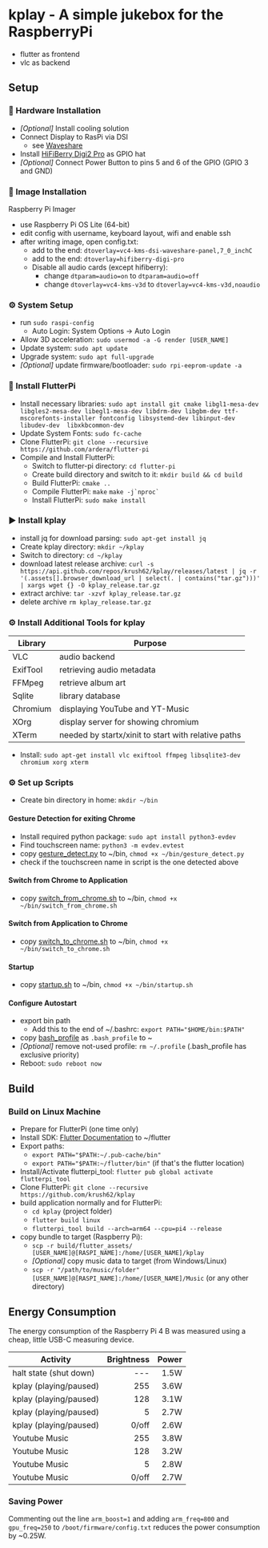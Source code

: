 # kplay - A simple jukebox for the RaspberryPi
- flutter as frontend
- vlc as backend

## Setup

### 🧰 Hardware Installation
- *[Optional]* Install cooling solution
- Connect Display to RasPi via DSI
  - see [Waveshare](https://www.waveshare.com/wiki/5inch_DSI_LCD_(C))
- Install [HiFiBerry Digi2 Pro](https://www.hifiberry.com/shop/boards/digi2-pro/) as GPIO hat
- *[Optional]* Connect Power Button to pins 5 and 6 of the GPIO (GPIO 3 and GND)

### 💾 Image Installation
Raspberry Pi Imager
- use Raspberry Pi OS Lite (64-bit)
- edit config with username, keyboard layout, wifi and enable ssh
- after writing image, open config.txt:
  - add to the end: `dtoverlay=vc4-kms-dsi-waveshare-panel,7_0_inchC`
  - add to the end: `dtoverlay=hifiberry-digi-pro`
  - Disable all audio cards (except hifiberry):
    - change `dtparam=audio=on` to `dtparam=audio=off`
    - change `dtoverlay=vc4-kms-v3d` to `dtoverlay=vc4-kms-v3d,noaudio`


### ⚙ System Setup
- run `sudo raspi-config`
  - Auto Login: System Options -> Auto Login
- Allow 3D acceleration: `sudo usermod -a -G render [USER_NAME]`
- Update system: `sudo apt update`
- Upgrade system: `sudo apt full-upgrade`
- *[Optional]* update firmware/bootloader: `sudo rpi-eeprom-update -a`


### 🍓 Install FlutterPi
- Install necessary libraries: `sudo apt install git cmake libgl1-mesa-dev libgles2-mesa-dev libegl1-mesa-dev libdrm-dev libgbm-dev ttf-mscorefonts-installer fontconfig libsystemd-dev libinput-dev libudev-dev  libxkbcommon-dev`
- Update System Fonts: `sudo fc-cache`
- Clone FlutterPi: `git clone --recursive https://github.com/ardera/flutter-pi`
- Compile and Install FlutterPi:
  - Switch to flutter-pi directory: `cd flutter-pi`
  - Create build directory and switch to it: `mkdir build && cd build`
  - Build FlutterPi: `cmake ..`
  - Compile FlutterPi: `make` ``make -j`nproc` ``
  - Install FlutterPi: `sudo make install`

### ▶ Install kplay
- install jq for download parsing: `sudo apt-get install jq`
- Create kplay directory: `mkdir ~/kplay`
- Switch to directory: `cd ~/kplay`
- download latest release archive: `curl -s https://api.github.com/repos/krush62/kplay/releases/latest | jq -r '(.assets[].browser_download_url | select(. | contains("tar.gz")))' | xargs wget {} -O kplay_release.tar.gz`
- extract archive: `tar -xzvf kplay_release.tar.gz`
- delete archive `rm kplay_release.tar.gz`

### ⚙ Install Additional Tools for kplay
| Library  | Purpose                                             |
|----------|-----------------------------------------------------|
| VLC      | audio backend                                       |
| ExifTool | retrieving audio metadata                           |
| FFMpeg   | retrieve album art                                  |
| Sqlite   | library database                                    |
| Chromium | displaying YouTube and YT-Music                     |
| XOrg     | display server for showing chromium                 |
| XTerm    | needed by startx/xinit to start with relative paths |
- Install: `sudo apt-get install vlc exiftool ffmpeg libsqlite3-dev chromium xorg xterm`

### ⚙ Set up Scripts
- Create bin directory in home: `mkdir ~/bin`
#### Gesture Detection for exiting Chrome
- Install required python package: `sudo apt install python3-evdev`
- Find touchscreen name: `python3 -m evdev.evtest`
- copy [gesture_detect.py](example_scripts/gesture_detect.py) to ~/bin, `chmod +x ~/bin/gesture_detect.py`
- check if the touchscreen name in script is the one detected above
#### Switch from Chrome to Application
- copy [switch_from_chrome.sh](example_scripts/switch_from_chrome.sh) to ~/bin, `chmod +x ~/bin/switch_from_chrome.sh`
#### Switch from Application to Chrome
- copy [switch_to_chrome.sh](example_scripts/switch_to_chrome.sh) to ~/bin, `chmod +x ~/bin/switch_to_chrome.sh`
#### Startup
- copy [startup.sh](example_scripts/startup.sh) to ~/bin, `chmod +x ~/bin/startup.sh`
#### Configure Autostart
- export bin path
  - Add this to the end of ~/.bashrc: `export PATH="$HOME/bin:$PATH"`
- copy [bash_profile](example_scripts/bash_profile) as `.bash_profile` to ~
- *[Optional]* remove not-used profile: `rm ~/.profile` (.bash_profile has exclusive priority)
- Reboot: `sudo reboot now`

## Build
### Build on Linux Machine
- Prepare for FlutterPi (one time only)
- Install SDK: [Flutter Documentation](https://docs.flutter.dev/get-started/install/linux/desktop) to ~/flutter
- Export paths:
  - `export PATH="$PATH:~/.pub-cache/bin"`
  - `export PATH="$PATH:~/flutter/bin"` (if that's the flutter location)
- Install/Activate flutterpi_tool: `flutter pub global activate flutterpi_tool`
- Clone FlutterPi: `git clone --recursive https://github.com/krush62/kplay`
- build application normally and for FlutterPi:
  - `cd kplay` (project folder)
  - `flutter build linux`
  - `flutterpi_tool build --arch=arm64 --cpu=pi4 --release`
- copy bundle to target (Raspberry Pi):
  - `scp -r build/flutter_assets/ [USER_NAME]@[RASPI_NAME]:/home/[USER_NAME]/kplay`
  - *[Optional]* copy music data to target (from Windows/Linux)
  - `scp -r "/path/to/music/folder" [USER_NAME]@[RASPI_NAME]:/home/[USER_NAME]/Music` (or any other directory)

## Energy Consumption
The energy consumption of the Raspberry Pi 4 B was measured using a cheap, little USB-C measuring device.

| Activity                  | Brightness | Power |
| ---                       | ---:       | ---:  |
| halt state (shut down)    | ---        | 1.5W  |
| kplay (playing/paused)    | 255        | 3.6W  |
| kplay (playing/paused)    | 128        | 3.1W  |
| kplay (playing/paused)    | 5          | 2.7W  |
| kplay (playing/paused)    | 0/off      | 2.6W  |
| Youtube Music             | 255        | 3.8W  |
| Youtube Music             | 128        | 3.2W  |
| Youtube Music             | 5          | 2.8W  |
| Youtube Music             | 0/off      | 2.7W  |

### Saving Power
Commenting out the line `arm_boost=1` and adding `arm_freq=800` and `gpu_freq=250` to `/boot/firmware/config.txt` reduces the power consumption by ~0.25W.